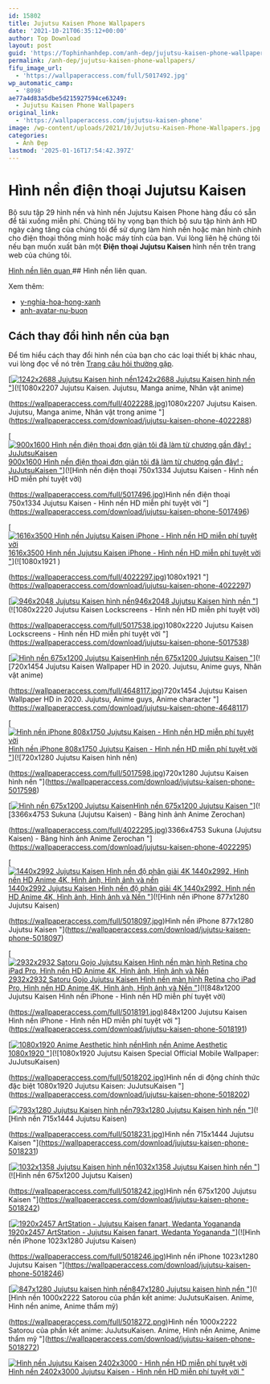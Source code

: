 ```yaml
---
id: 15802
title: Jujutsu Kaisen Phone Wallpapers
date: '2021-10-21T06:35:12+00:00'
author: Top Download
layout: post
guid: 'https://Tophinhanhdep.com/anh-dep/jujutsu-kaisen-phone-wallpapers/'
permalink: /anh-dep/jujutsu-kaisen-phone-wallpapers/
fifu_image_url:
  - 'https://wallpaperaccess.com/full/5017492.jpg'
wp_automatic_camp:
  - '8098'
ae77a4d83a5dbe5d215927594ce63249:
  - Jujutsu Kaisen Phone Wallpapers
original_link:
  - 'https://wallpaperaccess.com/jujutsu-kaisen-phone'
image: /wp-content/uploads/2021/10/Jujutsu-Kaisen-Phone-Wallpapers.jpg
categories:
  - Ảnh Đẹp
lastmod: '2025-01-16T17:54:42.397Z'
---
```

# Hình nền điện thoại Jujutsu Kaisen

Bộ sưu tập 29 hình nền và hình nền Jujutsu Kaisen Phone hàng đầu có sẵn để tải xuống miễn phí. Chúng tôi hy vọng bạn thích bộ sưu tập hình ảnh HD ngày càng tăng của chúng tôi để sử dụng làm hình nền hoặc màn hình chính cho điện thoại thông minh hoặc máy tính của bạn. Vui lòng liên hệ chúng tôi nếu bạn muốn xuất bản một **Điện thoại Jujutsu Kaisen** hình nền trên trang web của chúng tôi.

[Hình nền liên quan ](#related) ## Hình nền liên quan.

   
 Xem thêm:

   
- [y-nghia-hoa-hong-xanh](https://tophinhanhdep.com/hoa-hong/y-nghia-hoa-hong-xanh/)
- [anh-avatar-nu-buon](https://tophinhanhdep.com/anh-avatar/anh-avatar-nu-buon/)

## Cách thay đổi hình nền của bạn

Để tìm hiểu cách thay đổi hình nền của bạn cho các loại thiết bị khác nhau, vui lòng đọc về nó trên [Trang câu hỏi thường gặp](https://tophinhanhdep.com/faq/).

  
[[![1242x2688 Jujutsu Kaisen hình nền](https://wallpaperaccess.com/full/5017492.jpg)1242x2688 Jujutsu Kaisen hình nền "](https://wallpaperaccess.com/download/jujutsu-kaisen-phone-5017492)](![1080x2207 Jujutsu Kaisen.  Jujutsu, Manga anime, Nhân vật anime)

(https://wallpaperaccess.com/full/4022288.jpg)1080x2207 Jujutsu Kaisen. Jujutsu, Manga anime, Nhân vật trong anime "](https://wallpaperaccess.com/download/jujutsu-kaisen-phone-4022288)

[[![900x1600 Hình nền điện thoại đơn giản tôi đã làm từ chương gần đây!  : JuJutsuKaisen](https://wallpaperaccess.com/full/4022307.jpg)900x1600 Hình nền điện thoại đơn giản tôi đã làm từ chương gần đây! : JuJutsuKaisen "](https://wallpaperaccess.com/download/jujutsu-kaisen-phone-4022307)](![Hình nền điện thoại 750x1334 Jujutsu Kaisen - Hình nền HD miễn phí tuyệt vời)

(https://wallpaperaccess.com/full/5017496.jpg)Hình nền điện thoại 750x1334 Jujutsu Kaisen - Hình nền HD miễn phí tuyệt vời "](https://wallpaperaccess.com/download/jujutsu-kaisen-phone-5017496)

[[![1616x3500 Hình nền Jujutsu Kaisen iPhone - Hình nền HD miễn phí tuyệt vời](https://wallpaperaccess.com/full/5017502.jpg)1616x3500 Hình nền Jujutsu Kaisen iPhone - Hình nền HD miễn phí tuyệt vời "](https://wallpaperaccess.com/download/jujutsu-kaisen-phone-5017502)](![1080x1921 )

(https://wallpaperaccess.com/full/4022297.jpg)1080x1921 "](https://wallpaperaccess.com/download/jujutsu-kaisen-phone-4022297)

[[![946x2048 Jujutsu Kaisen hình nền](https://wallpaperaccess.com/full/5017535.jpg)946x2048 Jujutsu Kaisen hình nền "](https://wallpaperaccess.com/download/jujutsu-kaisen-phone-5017535)](![1080x2220 Jujutsu Kaisen Lockscreens - Hình nền HD miễn phí tuyệt vời)

(https://wallpaperaccess.com/full/5017538.jpg)1080x2220 Jujutsu Kaisen Lockscreens - Hình nền HD miễn phí tuyệt vời "](https://wallpaperaccess.com/download/jujutsu-kaisen-phone-5017538)

[[![Hình nền 675x1200 Jujutsu Kaisen](https://wallpaperaccess.com/full/5017547.jpg)Hình nền 675x1200 Jujutsu Kaisen "](https://wallpaperaccess.com/download/jujutsu-kaisen-phone-5017547)](![720x1454 Jujutsu Kaisen Wallpaper HD in 2020. Jujutsu, Anime guys, Nhân vật anime)

(https://wallpaperaccess.com/full/4648117.jpg)720x1454 Jujutsu Kaisen Wallpaper HD in 2020. Jujutsu, Anime guys, Anime character "](https://wallpaperaccess.com/download/jujutsu-kaisen-phone-4648117)

[[![Hình nền iPhone 808x1750 Jujutsu Kaisen - Hình nền HD miễn phí tuyệt vời](https://wallpaperaccess.com/full/5017563.jpg)Hình nền iPhone 808x1750 Jujutsu Kaisen - Hình nền HD miễn phí tuyệt vời "](https://wallpaperaccess.com/download/jujutsu-kaisen-phone-5017563)](![720x1280 Jujutsu Kaisen hình nền)

(https://wallpaperaccess.com/full/5017598.jpg)720x1280 Jujutsu Kaisen hình nền "](https://wallpaperaccess.com/download/jujutsu-kaisen-phone-5017598)

[[![Hình nền 675x1200 Jujutsu Kaisen](https://wallpaperaccess.com/full/5017602.jpg)Hình nền 675x1200 Jujutsu Kaisen "](https://wallpaperaccess.com/download/jujutsu-kaisen-phone-5017602)](![3366x4753 Sukuna (Jujutsu Kaisen) - Bảng hình ảnh Anime Zerochan)

(https://wallpaperaccess.com/full/4022295.jpg)3366x4753 Sukuna (Jujutsu Kaisen) - Bảng hình ảnh Anime Zerochan "](https://wallpaperaccess.com/download/jujutsu-kaisen-phone-4022295)

[[![1440x2992 Jujutsu Kaisen Hình nền độ phân giải 4K 1440x2992, Hình nền HD Anime 4K, Hình ảnh, Hình ảnh và nền](https://wallpaperaccess.com/full/5017852.jpg)1440x2992 Jujutsu Kaisen Hình nền độ phân giải 4K 1440x2992, Hình nền HD Anime 4K, Hình ảnh, Hình ảnh và Nền "](https://wallpaperaccess.com/download/jujutsu-kaisen-phone-5017852)](![Hình nền iPhone 877x1280 Jujutsu Kaisen)

(https://wallpaperaccess.com/full/5018097.jpg)Hình nền iPhone 877x1280 Jujutsu Kaisen "](https://wallpaperaccess.com/download/jujutsu-kaisen-phone-5018097)

[[![2932x2932 Satoru Gojo Jujutsu Kaisen Hình nền màn hình Retina cho iPad Pro, Hình nền HD Anime 4K, Hình ảnh, Hình ảnh và Nền](https://wallpaperaccess.com/full/5018152.jpg)2932x2932 Satoru Gojo Jujutsu Kaisen Hình nền màn hình Retina cho iPad Pro, Hình nền HD Anime 4K, Hình ảnh, Hình ảnh và Nền "](https://wallpaperaccess.com/download/jujutsu-kaisen-phone-5018152)](![848x1200 Jujutsu Kaisen Hình nền iPhone - Hình nền HD miễn phí tuyệt vời)

(https://wallpaperaccess.com/full/5018191.jpg)848x1200 Jujutsu Kaisen Hình nền iPhone - Hình nền HD miễn phí tuyệt vời "](https://wallpaperaccess.com/download/jujutsu-kaisen-phone-5018191)

[[![1080x1920 Anime Aesthetic hình nền](https://wallpaperaccess.com/full/4022289.jpg)Hình nền Anime Aesthetic 1080x1920 "](https://wallpaperaccess.com/download/jujutsu-kaisen-phone-4022289)](![1080x1920 Jujutsu Kaisen Special Official Mobile Wallpaper: JuJutsuKaisen)

(https://wallpaperaccess.com/full/5018202.jpg)Hình nền di động chính thức đặc biệt 1080x1920 Jujutsu Kaisen: JuJutsuKaisen "](https://wallpaperaccess.com/download/jujutsu-kaisen-phone-5018202)

[[![793x1280 Jujutsu Kaisen hình nền](https://wallpaperaccess.com/full/4728576.jpg)793x1280 Jujutsu Kaisen hình nền "](https://wallpaperaccess.com/download/jujutsu-kaisen-phone-4728576)](![Hình nền 715x1444 Jujutsu Kaisen)

(https://wallpaperaccess.com/full/5018231.jpg)Hình nền 715x1444 Jujutsu Kaisen "](https://wallpaperaccess.com/download/jujutsu-kaisen-phone-5018231)

[[![1032x1358 Jujutsu Kaisen hình nền](https://wallpaperaccess.com/full/5018235.jpg)1032x1358 Jujutsu Kaisen hình nền "](https://wallpaperaccess.com/download/jujutsu-kaisen-phone-5018235)](![Hình nền 675x1200 Jujutsu Kaisen)

(https://wallpaperaccess.com/full/5018242.jpg)Hình nền 675x1200 Jujutsu Kaisen "](https://wallpaperaccess.com/download/jujutsu-kaisen-phone-5018242)

[[![1920x2457 ArtStation - Jujutsu Kaisen fanart, Wedanta Yogananda](https://wallpaperaccess.com/full/5018243.jpg)1920x2457 ArtStation - Jujutsu Kaisen fanart, Wedanta Yogananda "](https://wallpaperaccess.com/download/jujutsu-kaisen-phone-5018243)](![Hình nền iPhone 1023x1280 Jujutsu Kaisen)

(https://wallpaperaccess.com/full/5018246.jpg)Hình nền iPhone 1023x1280 Jujutsu Kaisen "](https://wallpaperaccess.com/download/jujutsu-kaisen-phone-5018246)

[[![847x1280 Jujutsu kaisen hình nền](https://wallpaperaccess.com/full/5018262.jpg)847x1280 Jujutsu kaisen hình nền "](https://wallpaperaccess.com/download/jujutsu-kaisen-phone-5018262)](![Hình nền 1000x2222 Satorou của phần kết anime: JuJutsuKaisen.  Anime, Hình nền anime, Anime thẩm mỹ)

(https://wallpaperaccess.com/full/5018272.png)Hình nền 1000x2222 Satorou của phần kết anime: JuJutsuKaisen. Anime, Hình nền Anime, Anime thẩm mỹ "](https://wallpaperaccess.com/download/jujutsu-kaisen-phone-5018272)

[![Hình nền Jujutsu Kaisen 2402x3000 - Hình nền HD miễn phí tuyệt vời](https://wallpaperaccess.com/full/5018278.jpg)Hình nền 2402x3000 Jujutsu Kaisen - Hình nền HD miễn phí tuyệt vời "](https://wallpaperaccess.com/download/jujutsu-kaisen-phone-5018278)
